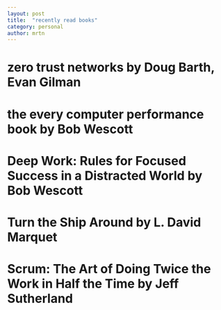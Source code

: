 ```yaml
---
layout: post
title:  "recently read books"
category: personal
author: mrtn
---
```


# zero trust networks by Doug Barth, Evan Gilman


# the every computer performance book by Bob Wescott


# Deep Work: Rules for Focused Success in a Distracted World by Bob Wescott


# Turn the Ship Around by L. David Marquet


# Scrum: The Art of Doing Twice the Work in Half the Time by Jeff Sutherland


